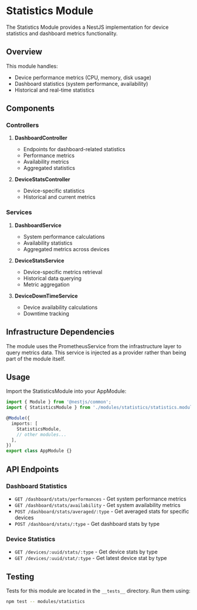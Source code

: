 # Statistics Module

The Statistics Module provides a NestJS implementation for device statistics and dashboard metrics functionality.

## Overview

This module handles:
- Device performance metrics (CPU, memory, disk usage)
- Dashboard statistics (system performance, availability)
- Historical and real-time statistics

## Components

### Controllers

1. **DashboardController**
   - Endpoints for dashboard-related statistics
   - Performance metrics
   - Availability metrics
   - Aggregated statistics

2. **DeviceStatsController**
   - Device-specific statistics
   - Historical and current metrics

### Services

1. **DashboardService**
   - System performance calculations
   - Availability statistics
   - Aggregated metrics across devices

2. **DeviceStatsService**
   - Device-specific metrics retrieval
   - Historical data querying
   - Metric aggregation

3. **DeviceDownTimeService**
   - Device availability calculations
   - Downtime tracking

## Infrastructure Dependencies

The module uses the PrometheusService from the infrastructure layer to query metrics data. This service is injected as a provider rather than being part of the module itself.

## Usage

Import the StatisticsModule into your AppModule:

```typescript
import { Module } from '@nestjs/common';
import { StatisticsModule } from './modules/statistics/statistics.module';

@Module({
  imports: [
    StatisticsModule,
    // other modules...
  ],
})
export class AppModule {}
```

## API Endpoints

### Dashboard Statistics

- `GET /dashboard/stats/performances` - Get system performance metrics
- `GET /dashboard/stats/availability` - Get system availability metrics
- `POST /dashboard/stats/averaged/:type` - Get averaged stats for specific devices
- `POST /dashboard/stats/:type` - Get dashboard stats by type

### Device Statistics

- `GET /devices/:uuid/stats/:type` - Get device stats by type
- `GET /devices/:uuid/stat/:type` - Get latest device stat by type

## Testing

Tests for this module are located in the `__tests__` directory. Run them using:

```bash
npm test -- modules/statistics
```
